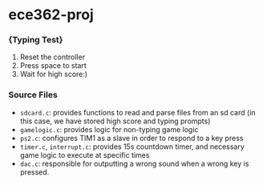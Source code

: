 # ece362-proj
### {Typing Test}
1. Reset the controller
2. Press space to start
3. Wait for high score:)
   
### Source Files 
- `sdcard.c`: provides functions to read and parse files from an sd card (in this case, we have stored high score and typing prompts)
- `gamelogic.c`: provides logic for non-typing game logic
- `ps2.c`: configures TIM1 as a slave in order to respond to a key press
- `timer.c`, `interrupt.c`: provides 15s countdown timer, and necessary game logic to execute at specific times
- `dac.c`: responsible for outputting a wrong sound when a wrong key is pressed.
